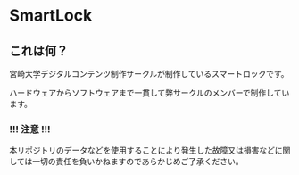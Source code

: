 # SmartLock

## これは何？

宮崎大学デジタルコンテンツ制作サークルが制作しているスマートロックです。

ハードウェアからソフトウェアまで一貫して弊サークルのメンバーで制作しています。

### !!! 注意 !!!

本リポジトリのデータなどを使用することにより発生した故障又は損害などに関しては一切の責任を負いかねますのであらかじめご了承ください。
